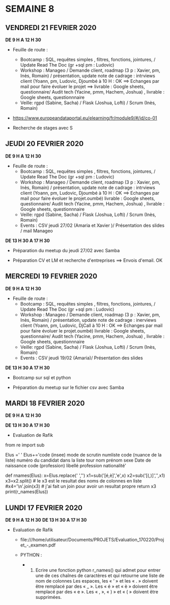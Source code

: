 SEMAINE 8
=========

VENDREDI 21 FEVRIER 2020
------------------------

**DE 9 H A 12 H 30**

- Feuille de route :
 	- Bootcamp : SQL, requêtes simples , filtres, fonctions, jointures, / Update Read The Doc (gr +sql pm : Ludovic)
	- Workshop : Manageo / Demande client, roadmap (3 p : Xavier, pm, Inès, Romain) / présentation, update note de cadrage : intrviews client (Yoann, pm, Ludovic, Djoumbé à 10 H : OK ==> Echanges par mail pour faire évoluer le projet ==> livrable : Google sheets, questionnaire/ Audit tech (Yacine, pmm, Hachem, Joshua) , livrable : Google sheets, questionnnaire
	- Veille: rgpd (Sabine, Sacha)  / Flask (Joshua, Lofti)  / Scrum (Inès, Romain)
	
- https://www.europeandataportal.eu/elearning/fr/module9/#/id/co-01

- Recherche de stages avec S

  




JEUDI 20 FEVRIER 2020
---------------------

**DE 9 H A 12 H 30**

- Feuille de route :
 	- Bootcamp : SQL, requêtes simples , filtres, fonctions, jointures, / Update Read The Doc (gr +sql pm : Ludovic)
	- Workshop : Manageo / Demande client, roadmap (3 p : Xavier, pm, Inès, Romain) / présentation, update note de cadrage : intrviews client (Yoann, pm, Ludovic, Djoumbé à 10 H : OK ==> Echanges par mail pour faire évoluer le projet.oumbé) livrable : Google sheets, questionnaire/ Audit tech (Yacine, pmm, Hachem, Joshua) , livrable : Google sheets, questionnnaire
	- Veille: rgpd (Sabine, Sacha)  / Flask (Joshua, Lofti)  / Scrum (Inès, Romain)
	- Events : CSV jeudi 27/02 (Amaria et Xavier )/ Présentation des slides / mail Manageo

**DE 13 H 30 A 17 H 30**

- Préparation du meetup du jeudi 27/02 avec Samba

- Préparation CV et LM  et recherche d'entreprises ==> Envois d'email. OK


MERCREDI 19 FEVRIER 2020
------------------------

**DE 9 H A 12 H 30**

- Feuille de route :
 	- Bootcamp : SQL, requêtes simples , filtres, fonctions, jointures, / Update Read The Doc (gr +sql pm : Ludovic)
	- Workshop : Manageo / Demande client, roadmap (3 p : Xavier, pm, Inès, Romain) / présentation, update note de cadrage : inerviews client (Yoann, pm, Ludovic, DjCall à 10 H : OK ==> Echanges par mail pour faire évoluer le projet.oumbé) livrable : Google sheets, questionnaire/ Audit tech (Yacine, pmm, Hachem, Joshua) , livrable : Google sheets, questionnnaire
	- Veille: rgpd (Sabine, Sacha)  / Flask (Joshua, Lofti)  / Scrum (Inès, Romain)
	- Events : CSV jeudi 19/02 (Amaria)/ Présentation des slides

**DE 13 H 30 A 17 H 30**

- Bootcamp sur sql et python

- Préparation du meetup sur le fichier csv avec Samba



MARDI 18 FEVRIER 2020
---------------------

**DE 9 H A 12 H 30**

**DE 13 H 30 A 17 H 30**

- Evaluation de Rafik

from re import sub

Elus ='                                                                                                                                        '
Elus+='code (insee)    mode de scrutin    numliste    code (nuance de la liste)    numéro du candidat dans la liste    tour    nom    prénom    sexe    Date de naissance    code (profession)    libellé profession    nationalité'

def rnames(Elus):
    x=Elus.replace(' ','')
    x1=sub('[é,è]','e',x)
    x2=sub('[(,)]','',x1)
    x3=x2.split() # le x3 est le resultat des noms de colonnes en liste
    #x4='\n'.join(x3) # j'ai fait un join pour avoir un resultat propre
    return x3
print(r_names(Elus))


LUNDI 17 FEVRIER 2020
---------------------

**DE 9 H A 12 H 30**
**DE 13 H 30 A 17 H 30**

- Evaluation de Rafik

	* file:///home/utilisateur/Documents/PROJETS/Evaluation_170220/Projet_-_examen.pdf

	* PYTHON :
		- 1. Ecrire une fonction python r_names() qui admet pour entrer une de ces chaînes de caractères et qui retourne une liste de nom de colonnes 			Les espaces, les « ‘ » et les « . » doivent être remplacé par des « _ ».
		Les « é » et « è » doivent être remplacé par des « e ».
		Les « , », « ) » et « ( » doivent être supprimées.

